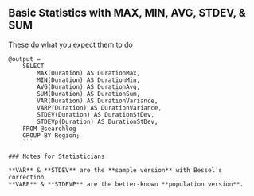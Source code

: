 ## Basic Statistics with MAX, MIN, AVG, STDEV, & SUM

These do what you expect them to do

```
@output =
    SELECT
        MAX(Duration) AS DurationMax,
        MIN(Duration) AS DurationMin,
        AVG(Duration) AS DurationAvg,
        SUM(Duration) AS DurationSum,
        VAR(Duration) AS DurationVariance,
        VARP(Duration) AS DurationVariance,
        STDEV(Duration) AS DurationStDev,
        STDEVp(Duration) AS DurationStDev,
    FROM @searchlog
    GROUP BY Region;
    ```

### Notes for Statisticians

**VAR** & **STDEV** are the **sample version** with Bessel's correction
**VARP** & **STDEVP** are the better-known **population version**.
